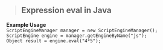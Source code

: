> ## Expression eval in Java

**Example Usage**</br>
`ScriptEngineManager manager = new ScriptEngineManager();`</br>
`ScriptEngine engine = manager.getEngineByName("js");`</br>
`Object result = engine.eval("4*5");`
